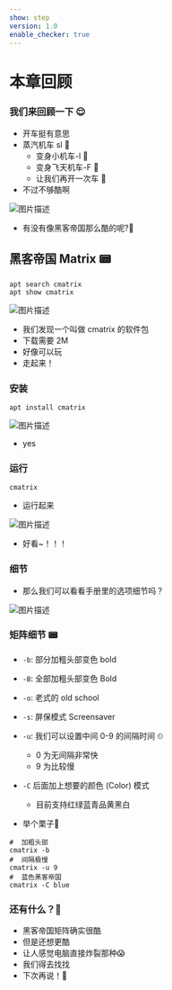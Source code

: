 ```yaml
---
show: step
version: 1.0
enable_checker: true
---
```


# 本章回顾

### 我们来回顾一下 😌

- 开车挺有意思
- 蒸汽机车 sl 🚂
	- 变身小机车-l 🚂
	- 变身飞天机车-F 🚂
	- 让我们再开一次车 🚂
- 不过不够酷啊

![图片描述](https://doc.shiyanlou.com/courses/uid1190679-20220902-1662081680515/wm)

- 有没有像黑客帝国那么酷的呢?🤪

## 黑客帝国 Matrix 📟

```shell
apt search cmatrix
apt show cmatrix
```

![图片描述](https://doc.shiyanlou.com/courses/uid1190679-20220902-1662081923740/wm)

- 我们发现一个叫做 cmatrix 的软件包
- 下载需要 2M
- 好像可以玩
- 走起来！

### 安装

```shell
apt install cmatrix
```

![图片描述](https://doc.shiyanlou.com/courses/uid1190679-20220902-1662082000035/wm)

- yes

### 运行

```shell
cmatrix
```

- 运行起来

![图片描述](https://doc.shiyanlou.com/courses/uid1190679-20220902-1662082056077/wm)

- 好看~！！！

### 细节

- 那么我们可以看看手册里的选项细节吗？

![图片描述](https://doc.shiyanlou.com/courses/uid1190679-20220902-1662082108135/wm)

### 矩阵细节 📟

- `-b`: 部分加粗头部变色 bold
- `-B`: 全部加粗头部变色 Bold
- `-o`: 老式的 old school
- `-s`: 屏保模式 Screensaver
- `-u`: 我们可以设置中间 0-9 的间隔时间 ⏲
  - 0 为无间隔非常快
  - 9 为比较慢
- `-C` 后面加上想要的颜色 (Color) 模式
  - 目前支持红绿蓝青品黄黑白
  
- 举个栗子🌰 

```shell
#  加粗头部
cmatrix -b
#  间隔极慢
cmatrix -u 9
#  蓝色黑客帝国
cmatrix -C blue
```

### 还有什么？🤨

- 黑客帝国矩阵确实很酷
- 但是还想更酷
- 让人感觉电脑直接炸裂那种😱 
- 我们得去找找
- 下次再说！👋
